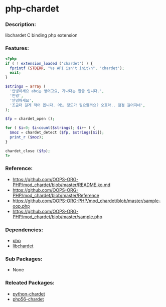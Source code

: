# php-chardet

### Description:
libchardet C binding php extension

### Features:
  ```php
<?php
if ( ! extension_loaded ('chardet') ) {
    fprintf (STDERR, "%s API isn't init\n", 'chardet');
    exit;
}

$strings = array (
    '안녕하세요 abc는 영어고요, 가나다는 한글 입니다.',
    '안녕',
    '안녕하세요',
    '조금더 길게 적어 봅니다. 어느 정도가 필요할까요? 오호라.. 점점 길어지네',
);

$fp = chardet_open ();

for ( $i=0; $i<count($strings); $i++ ) {
    $moz = chardet_detect ($fp, $strings[$i]);
    print_r ($moz);
}

chardet_close ($fp);
?>
```

### Reference:
* https://github.com/OOPS-ORG-PHP/mod_chardet/blob/master/README.ko.md
* https://github.com/OOPS-ORG-PHP/mod_chardet/blob/master/Reference
* https://github.com/OOPS-ORG-PHP/mod_chardet/blob/master/sample-oop.php
* https://github.com/OOPS-ORG-PHP/mod_chardet/blob/master/sample.php

### Dependencies:
* [php](pkg-base-php.md)
* [libchardet](pkg-core-libchardet.md)

### Sub Packages:
* None

### Releated Packages:
* [python-chardet](pkg-core-python-chardet.md)
* [php56-chardet](pkg-core-php56-chardet.md)

